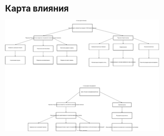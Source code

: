 # Карта влияния 
![Карта влияния](https://github.com/fpmi-hci-2025/project12b-aquarius/blob/49e0a65342d3b21ba415e3e4b901857927f21617/img/Impact%20Map.svg)
